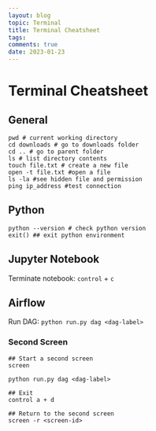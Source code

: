 ```yaml
---
layout: blog
topic: Terminal
title: Terminal Cheatsheet
tags: 
comments: true
date: 2023-01-23
---
```


# Terminal Cheatsheet
## General

```shell
pwd # current working directory
cd downloads # go to downloads folder
cd .. # go to parent folder
ls # list directory contents
touch file.txt # create a new file
open -t file.txt #open a file 
ls -la #see hidden file and permission
ping ip_address #test connection
```
## Python

```shell
python --version # check python version
exit() ## exit python environment

```

## Jupyter Notebook
Terminate notebook: `control` + `c`

## Airflow

Run DAG: `python run.py dag <dag-label>`

### Second Screen

```shell
## Start a second screen
screen

python run.py dag <dag-label>

## Exit
control a + d

## Return to the second screen
screen -r <screen-id>